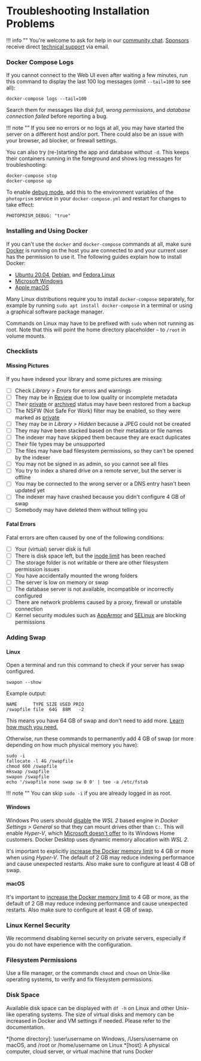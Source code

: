 # Troubleshooting Installation Problems

!!! info ""
    You're welcome to ask for help in our [community chat](https://gitter.im/browseyourlife/community).
    [Sponsors](../funding.md) receive direct [technical support](https://photoprism.app/contact) via email.

### Docker Compose Logs ###

If you cannot connect to the Web UI even after waiting a few minutes, run this command to display 
the last 100 log messages (omit `--tail=100` to see all):

```
docker-compose logs --tail=100
```

Search them for messages like *disk full*, *wrong permissions*, and *database connection failed* 
before reporting a bug.

!!! note ""
    If you see no errors or no logs at all, you may have started the server on a different host
    and/or port. There could also be an issue with your browser, ad blocker, or firewall settings.

You can also try (re-)starting the app and database without `-d`. This keeps their containers running 
in the foreground and shows log messages for troubleshooting:

```
docker-compose stop
docker-compose up 
```

To enable [debug mode](config-options.md), add this to the environment variables of the `photoprism` 
service in your `docker-compose.yml` and restart for changes to take effect:

```
PHOTOPRISM_DEBUG: "true"
```

### Installing and Using Docker ###

If you can't use the `docker` and `docker-compose` commands at all, make sure [Docker](https://docs.docker.com/config/daemon/#start-the-daemon-manually)
is running on the host you are connected to and your current user has the permission to use it. The following guides explain how to install Docker:

- [Ubuntu 20.04](https://www.digitalocean.com/community/tutorials/how-to-install-and-use-docker-on-ubuntu-20-04), [Debian](https://www.linode.com/docs/guides/installing-and-using-docker-on-ubuntu-and-debian/), and [Fedora Linux](https://docs.docker.com/engine/install/fedora/)
- [Microsoft Windows](https://hub.docker.com/editions/community/docker-ce-desktop-windows)
- [Apple macOS](https://hub.docker.com/editions/community/docker-ce-desktop-mac)

Many Linux distributions require you to install `docker-compose` separately, for example by
running `sudo apt install docker-compose` in a terminal or using a graphical software package manager.

Commands on Linux may have to be prefixed with `sudo` when not running as root. Note that this will
point the home directory placeholder `~` to `/root` in volume mounts.

### Checklists ###

#### Missing Pictures ####

If you have indexed your library and some pictures are missing:

- [ ] Check *Library > Errors* for errors and warnings
- [ ] They may be in [Review](../user-guide/organize/review.md) due to low quality or incomplete metadata
- [ ] Their [private](../user-guide/organize/private.md) or [archived](../user-guide/organize/archive.md) status may have been restored from a backup
- [ ] The NSFW (Not Safe For Work) filter may be enabled, so they were marked as [private](../user-guide/organize/private.md)
- [ ] They may be in *Library > Hidden* because a JPEG could not be created
- [ ] They may have been stacked based on their metadata or file names
- [ ] The indexer may have skipped them because they are exact duplicates
- [ ] Their file types may be unsupported
- [ ] The files may have bad filesystem permissions, so they can't be opened by the indexer
- [ ] You may not be signed in as admin, so you cannot see all files
- [ ] You try to index a shared drive on a remote server, but the server is offline
- [ ] You may be connected to the wrong server or a DNS entry hasn't been updated yet
- [ ] The indexer may have crashed because you didn't configure 4 GB of swap
- [ ] Somebody may have deleted them without telling you

#### Fatal Errors ####

Fatal errors are often caused by one of the following conditions:

- [ ] Your (virtual) server disk is full
- [ ] There is disk space left, but the [inode limit](https://serverfault.com/questions/104986/what-is-the-maximum-number-of-files-a-file-system-can-contain) has been reached
- [ ] The storage folder is not writable or there are other filesystem permission issues
- [ ] You have accidentally mounted the wrong folders
- [ ] The server is low on memory or swap
- [ ] The database server is not available, incompatible or incorrectly configured
- [ ] There are network problems caused by a proxy, firewall or unstable connection
- [ ] Kernel security modules such as [AppArmor](https://wiki.ubuntu.com/AppArmor) and [SELinux](https://en.wikipedia.org/wiki/Security-Enhanced_Linux) are blocking permissions

### Adding Swap ###

#### Linux ####

Open a terminal and run this command to check if your server has swap configured.

```
swapon --show
```

Example output:

```
NAME      TYPE SIZE USED PRIO
/swapfile file  64G  88M   -2
```

This means you have 64 GB of swap and don't need to add more. [Learn how much you need.](https://opensource.com/article/18/9/swap-space-linux-systems)

Otherwise, run these commands to permanently add 4 GB of swap (or more depending on how much physical memory you have):

```
sudo -i
fallocate -l 4G /swapfile
chmod 600 /swapfile
mkswap /swapfile
swapon /swapfile
echo '/swapfile none swap sw 0 0' | tee -a /etc/fstab
```

!!! note ""
    You can skip `sudo -i` if you are already logged in as root. 

#### Windows ####

Windows Pro users should [disable](img/docker-disable-wsl2.jpg) the *WSL 2* based engine in *Docker Settings > General*
so that they can mount drives other than `C:`. This will enable *Hyper-V*, which
[Microsoft doesn't offer](https://docs.microsoft.com/en-us/virtualization/hyper-v-on-windows/reference/hyper-v-requirements)
to its Windows Home customers. Docker Desktop uses dynamic memory allocation with *WSL 2*.

It's important to explicitly [increase the Docker memory limit](img/docker-resources-advanced.jpg) to 4 GB or more 
when using *Hyper-V*. The default of 2 GB may reduce indexing performance and cause unexpected restarts. 
Also make sure to configure at least 4 GB of swap.

#### macOS ####

It's important to [increase the Docker memory limit](img/docker-resources-advanced.jpg) to 4 GB or more,
as the default of 2 GB may reduce indexing performance and cause unexpected restarts. Also make sure to
configure at least 4 GB of swap.

### Linux Kernel Security ###

We recommend disabling kernel security on private servers, especially if you do not have experience
with the configuration.

### Filesystem Permissions ###

Use a file manager, or the commands `chmod` and `chown` on Unix-like operating systems,
to verify and fix filesystem permissions.

### Disk Space ###

Available disk space can be displayed with `df -h` on Linux and other Unix-like operating systems. 
The size of virtual disks and memory can be increased in Docker and VM settings if needed. Please refer to the documentation.

*[home directory]: \user\username on Windows, /Users/username on macOS, and /root or /home/username on Linux
*[host]: A physical computer, cloud server, or virtual machine that runs Docker